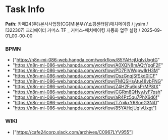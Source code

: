 # Task Info

**Path:** 카페24(주)\본사사업장\[CG]MI본부\Y쇼핑센터팀\매치메이킹 / jysim / [322307] 크리에이터 커머스 TF _ 커머스-매치메이킹 자동화 업무 실행 / 2025-09-01_00-00-00

### BPMN
- ["https://n8n-mi-086-web.hanpda.com/workflow/85YAHcjUqIvUxgtG"
- "https://n8n-mi-086-web.hanpda.com/workflow/A0XQN8mAQtYpgF2F"
- "https://n8n-mi-086-web.hanpda.com/workflow/PD7FlVWqpwIIrH3M"
- "https://n8n-mi-086-web.hanpda.com/workflow/OszGnqjSfSkd0ICF"
- "https://n8n-mi-086-web.hanpda.com/workflow/FMQSHsAtu48vbFNG"
- "https://n8n-mi-086-web.hanpda.com/workflow/Z4H2Fu6gsPrMP8tX"
- "https://n8n-mi-086-web.hanpda.com/workflow/CGRm8QHyyJyF7psh"
- "https://n8n-mi-086-web.hanpda.com/workflow/aR4Pz5qu7PhX6d6f"
- "https://n8n-mi-086-web.hanpda.com/workflow/TZpikxY6SonG3NiD"
- "https://n8n-mi-086-web.hanpda.com/workflow/85YAHcjUqIvUxgt"]

### WIKI
- ["https://cafe24corp.slack.com/archives/C0967LYV955"]

